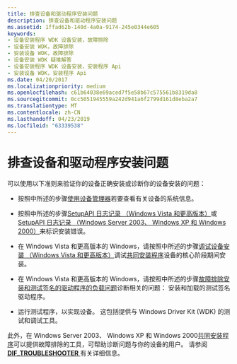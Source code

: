 ```yaml
---
title: 排查设备和驱动程序安装问题
description: 排查设备和驱动程序安装问题
ms.assetid: 1ffad62b-140d-4a0a-9174-245e0344e605
keywords:
- 设备安装程序 WDK 设备安装，故障排除
- 设备安装 WDK，故障排除
- 安装设备 WDK，故障排除
- 设备安装 WDK 疑难解答
- 设备安装程序 WDK 设备安装，安装程序 Api
- 安装设备 WDK，安装程序 Api
ms.date: 04/20/2017
ms.localizationpriority: medium
ms.openlocfilehash: c61b64038e69aced7f5e58b67c575561b8319da8
ms.sourcegitcommit: 0cc5051945559a242d941a6f2799d161d8eba2a7
ms.translationtype: MT
ms.contentlocale: zh-CN
ms.lasthandoff: 04/23/2019
ms.locfileid: "63339538"
---
```

# <a name="troubleshooting-device-and-driver-installations"></a>排查设备和驱动程序安装问题





可以使用以下准则来验证你的设备正确安装或诊断你的设备安装的问题：

-   按照中所述的步骤[使用设备管理器](using-device-manager.md)若要查看有关设备的系统信息。

-   按照中所述的步骤[SetupAPI 日志记录 （Windows Vista 和更高版本）](setupapi-logging--windows-vista-and-later-.md)或[SetupAPI 日志记录 （Windows Server 2003、 Windows XP 和 Windows 2000）](setupapi-logging--windows-server-2003--windows-xp--and-windows-2000-.md)来标识安装错误。

-   在 Windows Vista 和更高版本的 Windows，请按照中所述的步骤[调试设备安装 （Windows Vista 和更高版本）](debugging-device-installations--windows-vista-and-later-.md)调试[共同安装程序](writing-a-co-installer.md)设备的核心阶段期间安装。

-   在 Windows Vista 和更高版本的 Windows，请按照中所述的步骤[故障排除安装和测试签名的驱动程序的负载问题](troubleshooting-install-and-load-problems-with-signed-driver-packages.md)诊断相关的问题： 安装和加载的测试签名驱动程序。

-   运行测试程序，以实现设备。 这包括提供与 Windows Driver Kit (WDK) 的测试和调试工具。

此外，在 Windows Server 2003、 Windows XP 和 Windows 2000[共同安装程序](writing-a-co-installer.md)可以提供故障排除的工具，可帮助诊断问题与你的设备的用户。 请参阅[ **DIF_TROUBLESHOOTER** ](https://msdn.microsoft.com/library/windows/hardware/ff543726)有关详细信息。

 

 





